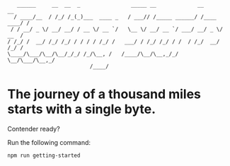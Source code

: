 ```
   ______     __  __  _                _____ __             __           __
  / ____/__  / /_/ /_(_)___  ____ _   / ___// /_____ ______/ /____  ____/ /
 / / __/ _ \/ __/ __/ / __ \/ __ `/   \__ \/ __/ __ `/ ___/ __/ _ \/ __  /
/ /_/ /  __/ /_/ /_/ / / / / /_/ /   ___/ / /_/ /_/ / /  / /_/  __/ /_/ /  
\____/\___/\__/\__/_/_/ /_/\__, /   /____/\__/\__,_/_/   \__/\___/\__,_/   
                          /____/
```

# The journey of a thousand miles starts with a single byte.

Contender ready?

Run the following command:

```
npm run getting-started
```
